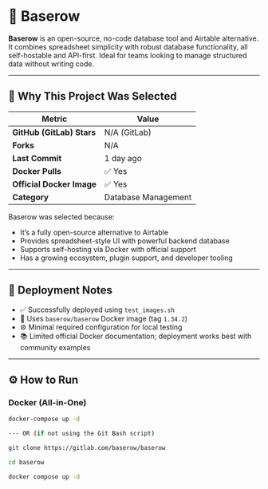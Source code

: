 # 🧩 Baserow

**Baserow** is an open-source, no-code database tool and Airtable alternative. It combines spreadsheet simplicity with robust database functionality, all self-hostable and API-first. Ideal for teams looking to manage structured data without writing code.

---

## 🚀 Why This Project Was Selected

| Metric                   | Value           |
|--------------------------|-----------------|
| **GitHub (GitLab) Stars**| N/A (GitLab)    |
| **Forks**                | N/A             |
| **Last Commit**          | 1 day ago       |
| **Docker Pulls**         | ✅ Yes          |
| **Official Docker Image**| ✅ Yes          |
| **Category**             | Database Management |

Baserow was selected because:
- It’s a fully open-source alternative to Airtable
- Provides spreadsheet-style UI with powerful backend database
- Supports self-hosting via Docker with official support
- Has a growing ecosystem, plugin support, and developer tooling

---

## 🧪 Deployment Notes

- ✅ Successfully deployed using `test_images.sh`
- 📌 Uses `baserow/baserow` Docker image (tag `1.34.2`)
- ⚙️ Minimal required configuration for local testing
- 📚 Limited official Docker documentation; deployment works best with community examples

---

## ⚙️ How to Run

### Docker (All-in-One)

```bash
docker-compose up -d

--- OR (if not using the Git Bash script)

git clone https://gitlab.com/baserow/baserow

cd baserow

docker compose up -d

